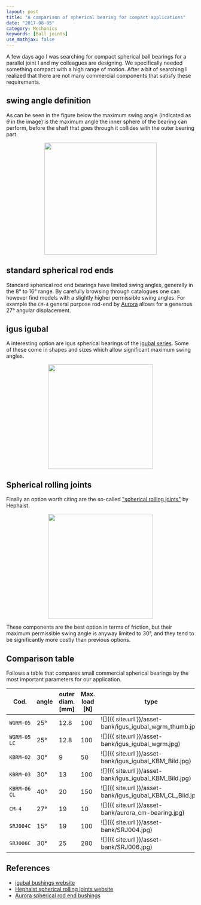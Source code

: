 ```yaml
---
layout: post
title: "A comparison of spherical bearing for compact applications"
date: "2017-08-05"
category: Mechanics
keywords: [Ball joints]
use_mathjax: false
---
```


A few days ago I was searching for compact spherical ball bearings for a parallel joint I and my colleagues are designing. We specifically needed something compact with a high range of motion. After a bit of searching I realized that there are not many commercial components that satisfy these requirements.

## swing angle definition

As can be seen in the figure below the maximum swing angle (indicated as $\theta$ in the image) is the maximum angle the inner sphere of the bearing can perform, before the shaft that goes through it collides with the outer bearing part.
<div align="center"><img src='{{ site.url }}/asset-bank/ball-joint.svg' height='300pt'/></div>

## standard spherical rod ends

Standard spherical rod end bearings have limited swing angles, generally in the 8° to 16° range. By carefully browsing through catalogues one can however find models with a slightly higher permissible swing angles. For example the `CM-4` general purpose rod-end by [Aurora](aurora-web) allows for a generous 27° angular displacement.  

## igus igubal

A interesting option are igus spherical bearings of the [igubal series](igubal-web).
Some of these come in shapes and sizes which allow significant maximum swing angles.

<div align="center"><img src='{{ site.url }}/asset-bank/igubal_b_50_7.jpg' height='280pt'/></div>


## Spherical rolling joints

Finally an option worth citing are the so-called ["spherical rolling joints"](srj-web) by Hephaist.

<div align="center"><img src='{{ site.url }}/asset-bank/SRJoint.jpg' height='280pt'/></div>


These components are the best option in terms of friction, but their maximum permissible swing angle is anyway limited to 30°, and they tend to be significantly more costly than previous options.

## Comparison table

Follows a table that compares small commercial spherical bearings by the most important parameters for our application.

| Cod.        | angle | outer diam. [mm] | Max. load [N] | type                             | Manufacturer |
| ---         | ---   | ---              | ---           | ---                              | ---          |
|`WGRM-05`    | 25°   | 12.8             | 100           | ![]({{ site.url }}/asset-bank/igus_igubal_wgrm_thumb.jpg)  | igus         |
|`WGRM-05 LC` | 25°   | 12.8             | 100           | ![]({{ site.url }}/asset-bank/igus_igubal_wgrm.jpg)        | igus         |
|`KBRM-02`    | 30°   | 9                | 50            | ![]({{ site.url }}/asset-bank/igus_igubal_KBM_Bild.jpg)    | igus         |
|`KBRM-03`    | 30°   | 13               | 100           | ![]({{ site.url }}/asset-bank/igus_igubal_KBM_Bild.jpg)    | igus         |
|`KBRM-06 CL` | 40°   | 20               | 150           | ![]({{ site.url }}/asset-bank/igus_igubal_KBM_CL_Bild.jpg) | igus         |
|`CM-4`       | 27°   | 19               |  10           | ![]({{ site.url }}/asset-bank/aurora_cm-bearing.jpg)       | Aurora       |
|`SRJ004C`    | 15°   | 19               |  100          | ![]({{ site.url }}/asset-bank/SRJ004.jpg)                  | Hephaist     |
|`SRJ006C`    | 30°   | 25               |  280          | ![]({{ site.url }}/asset-bank/SRJ006.jpg)                  | Hephaist     |


## References
[aurora-web]: "http://www.aurorabearing.com/pdf/aurora-bearing-610-catalog.pdf"
[igubal-web]: "http://www.igus.eu/igubal"
[srj-web]: "http://www.myostat.ca/SRJoint#"

- [igubal bushings website][igubal-web]
- [Hephaist spherical rolling joints website][srj-web]
- [Aurora spherical rod end bushings][aurora-web]
